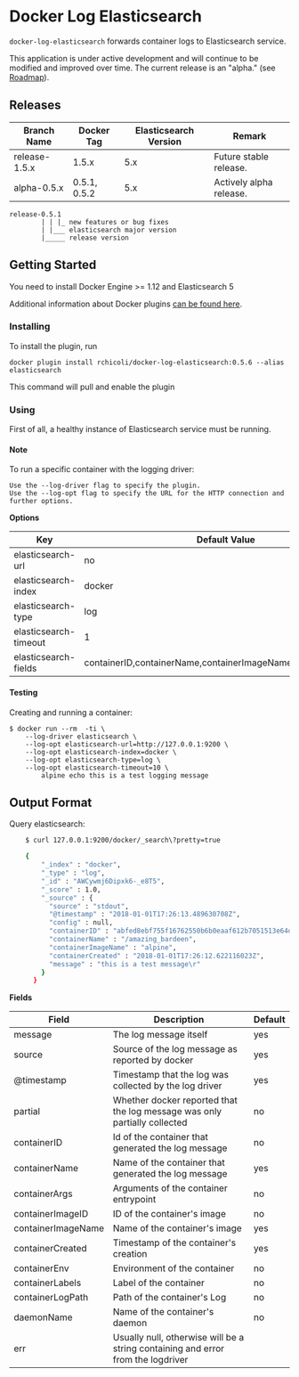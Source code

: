 # Docker Log Elasticsearch

`docker-log-elasticsearch` forwards container logs to Elasticsearch service.

This application is under active development and will continue to be modified and improved over time. The current release is an "alpha." (see [Roadmap](ROADMAP.md)).

## Releases

| Branch Name | Docker Tag | Elasticsearch Version | Remark |
| ----------- | ---------- | --------------------- | ------ |
| release-1.5.x  | 1.5.x   | 5.x                | Future stable release. |
| alpha-0.5.x    | 0.5.1, 0.5.2   | 5.x                | Actively alpha release. |

```
release-0.5.1
        | | |_ new features or bug fixes
        | |___ elasticsearch major version
        |_____ release version
```

## Getting Started

You need to install Docker Engine >= 1.12 and Elasticsearch 5

Additional information about Docker plugins [can be found here](https://docs.docker.com/engine/extend/plugins_logging/).

### Installing

To install the plugin, run

    docker plugin install rchicoli/docker-log-elasticsearch:0.5.6 --alias elasticsearch

This command will pull and enable the plugin

### Using

First of all, a healthy instance of Elasticsearch service must be running.

#### Note

To run a specific container with the logging driver:

    Use the --log-driver flag to specify the plugin.
    Use the --log-opt flag to specify the URL for the HTTP connection and further options.

**Options**

| Key | Default Value | Required | Examples |
| --- | ------------- | -------- | ------- |
| elasticsearch-url   | no     | yes | http://127.0.0.1:9200 |
| elasticsearch-index | docker | no  | docker-logs |
| elasticsearch-type  | log    | no  | docker-plugin |
| elasticsearch-timeout | 1    | no  | 10 |
| elasticsearch-fields | containerID,containerName,containerImageName,containerCreated | no | containerID,containerLabels,containerEnv |


#### Testing

Creating and running a container:

    $ docker run --rm  -ti \
        --log-driver elasticsearch \
        --log-opt elasticsearch-url=http://127.0.0.1:9200 \
        --log-opt elasticsearch-index=docker \
        --log-opt elasticsearch-type=log \
        --log-opt elasticsearch-timeout=10 \
            alpine echo this is a test logging message

## Output Format

Query elasticsearch:

```bash
    $ curl 127.0.0.1:9200/docker/_search\?pretty=true

    {
        "_index" : "docker",
        "_type" : "log",
        "_id" : "AWCywmj6Dipxk6-_e8T5",
        "_score" : 1.0,
        "_source" : {
          "source" : "stdout",
          "@timestamp" : "2018-01-01T17:26:13.489630708Z",
          "config" : null,
          "containerID" : "abfed8ebf755f16762550b6b0eaaf612b7051513e64de64db4c93ba4913d0c4f",
          "containerName" : "/amazing_bardeen",
          "containerImageName" : "alpine",
          "containerCreated" : "2018-01-01T17:26:12.622116023Z",
          "message" : "this is a test message\r"
        }
      }
```

**Fields**

| Field | Description | Default |
| ----- | ----------- | ------- |
| message  | The log message itself| yes |
| source | Source of the log message as reported by docker | yes |
| @timestamp | Timestamp that the log was collected by the log driver | yes |
| partial | Whether docker reported that the log message was only partially collected | no |
| containerID | Id of the container that generated the log message | no |
| containerName | Name of the container that generated the log message | yes |
| containerArgs | Arguments of the container entrypoint | no |
| containerImageID | ID of the container's image | no |
| containerImageName | Name of the container's image | yes |
| containerCreated | Timestamp of the container's creation | yes |
| containerEnv | Environment of the container | no |
| containerLabels | Label of the container | no |
| containerLogPath | Path of the container's Log | no |
| daemonName | Name of the container's daemon | no |
| err | Usually null, otherwise will be a string containing and error from the logdriver |